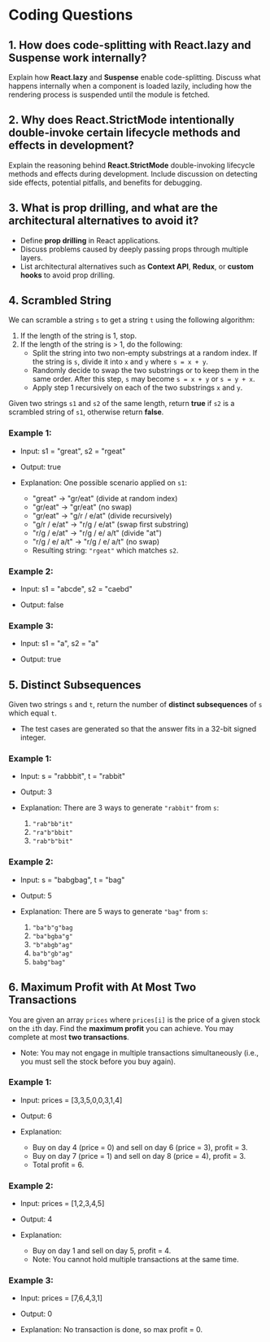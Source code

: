 # Coding Questions

## 1. How does code-splitting with React.lazy and Suspense work internally?

Explain how **React.lazy** and **Suspense** enable code-splitting. Discuss what happens internally when a component is loaded lazily, including how the rendering process is suspended until the module is fetched.

## 2. Why does React.StrictMode intentionally double-invoke certain lifecycle methods and effects in development?

Explain the reasoning behind **React.StrictMode** double-invoking lifecycle methods and effects during development. Include discussion on detecting side effects, potential pitfalls, and benefits for debugging.

## 3. What is prop drilling, and what are the architectural alternatives to avoid it?

- Define **prop drilling** in React applications.
- Discuss problems caused by deeply passing props through multiple layers.
- List architectural alternatives such as **Context API**, **Redux**, or **custom hooks** to avoid prop drilling.

## 4. Scrambled String

We can scramble a string `s` to get a string `t` using the following algorithm:

1. If the length of the string is 1, stop.
2. If the length of the string is > 1, do the following:
   - Split the string into two non-empty substrings at a random index. If the string is `s`, divide it into `x` and `y` where `s = x + y`.
   - Randomly decide to swap the two substrings or to keep them in the same order. After this step, `s` may become `s = x + y` or `s = y + x`.
   - Apply step 1 recursively on each of the two substrings `x` and `y`.
   
Given two strings `s1` and `s2` of the same length, return **true** if `s2` is a scrambled string of `s1`, otherwise return **false**.

### Example 1:
- Input:
s1 = "great", s2 = "rgeat"

- Output:
true

- Explanation: One possible scenario applied on `s1`:
  - "great" → "gr/eat" (divide at random index)
  - "gr/eat" → "gr/eat" (no swap)
  - "gr/eat" → "g/r / e/at" (divide recursively)
  - "g/r / e/at" → "r/g / e/at" (swap first substring)
  - "r/g / e/at" → "r/g / e/ a/t" (divide "at")
  - "r/g / e/ a/t" → "r/g / e/ a/t" (no swap)
  - Resulting string: `"rgeat"` which matches `s2`.

### Example 2:
- Input:
s1 = "abcde", s2 = "caebd"

- Output:
false


### Example 3:
- Input:
s1 = "a", s2 = "a"

- Output:
true


## 5. Distinct Subsequences

Given two strings `s` and `t`, return the number of **distinct subsequences** of `s` which equal `t`.

- The test cases are generated so that the answer fits in a 32-bit signed integer.

### Example 1:
- Input:
s = "rabbbit", t = "rabbit"

- Output:
3

- Explanation: There are 3 ways to generate `"rabbit"` from `s`:
  1. `"rab"bb"it"`
  2. `"ra"b"bbit"`
  3. `"rab"b"bit"`

### Example 2:
- Input:
s = "babgbag", t = "bag"

- Output:
5

- Explanation: There are 5 ways to generate `"bag"` from `s`:
  1. `"ba"b"g"bag`
  2. `"ba"bgba"g"`
  3. `"b"abgb"ag"`
  4. `ba"b"gb"ag"`
  5. `babg"bag"`

## 6. Maximum Profit with At Most Two Transactions

You are given an array `prices` where `prices[i]` is the price of a given stock on the `i`th day. Find the **maximum profit** you can achieve. You may complete at most **two transactions**.

- Note: You may not engage in multiple transactions simultaneously (i.e., you must sell the stock before you buy again).

### Example 1:
- Input:
prices = [3,3,5,0,0,3,1,4]

- Output:
6

- Explanation:
  - Buy on day 4 (price = 0) and sell on day 6 (price = 3), profit = 3.
  - Buy on day 7 (price = 1) and sell on day 8 (price = 4), profit = 3.
  - Total profit = 6.

### Example 2:
- Input:
prices = [1,2,3,4,5]

- Output:
4

- Explanation:
  - Buy on day 1 and sell on day 5, profit = 4.
  - Note: You cannot hold multiple transactions at the same time.

### Example 3:
- Input:
prices = [7,6,4,3,1]

- Output:
0

- Explanation: No transaction is done, so max profit = 0.